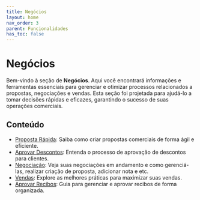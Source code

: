 ```yaml
---
title: Negócios
layout: home
nav_order: 3
parent: Funcionalidades
has_toc: false
---
```


# Negócios

Bem-vindo à seção de **Negócios**. Aqui você encontrará informações e ferramentas essenciais para gerenciar e otimizar processos relacionados a propostas, negociações e vendas. Esta seção foi projetada para ajudá-lo a tomar decisões rápidas e eficazes, garantindo o sucesso de suas operações comerciais.

## Conteúdo

- [Proposta Rápida](quickProposal/): Saiba como criar propostas comerciais de forma ágil e eficiente.
- [Aprovar Descontos](discountProposal/): Entenda o processo de aprovação de descontos para clientes.
- [Negociação](businessing/): Veja suas negociações em andamento e como gerenciá-las, realizar  criação de proposta, adicionar nota e etc.
- [Vendas](sales/): Explore as melhores práticas para maximizar suas vendas.
- [Aprovar Recibos](approveReceipt/): Guia para gerenciar e aprovar recibos de forma organizada.

